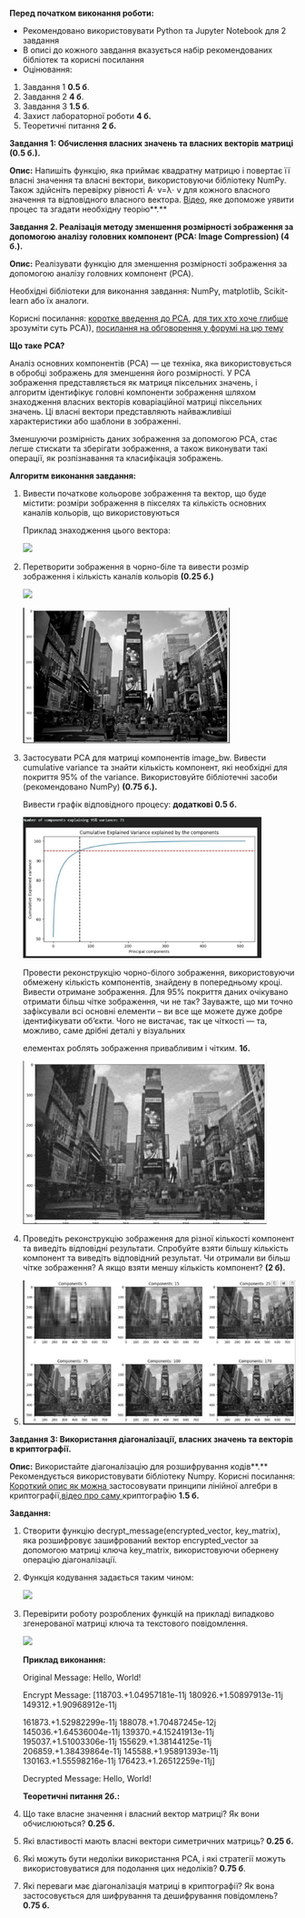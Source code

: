 ﻿**Перед початком виконання роботи:**

- Рекомендовано використовувати Python та Jupyter Notebook для 2 завдання
- В описі до кожного завдання вказується набір рекомендованих бібліотек та корисні посилання
- Оцінювання:
1. Завдання 1 **0.5 б**.
1. Завдання 2 **4 б**.
1. Завдання 3 **1.5 б**.
1. Захист лабораторної роботи **4 б.**
1. Теоретичні питання **2 б.**

**Завдання 1: Обчислення власних значень та власних векторів матриці (0.5 б.).**

**Опис:** Напишіть функцію, яка приймає квадратну матрицю і повертає її власні значення та власні вектори, використовуючи бібліотеку NumPy. Також здійсніть перевірку рівності A⋅ v=λ⋅ v для кожного власного значення та відповідного власного вектора. [Відео](https://www.youtube.com/watch?v=PFDu9oVAE-g&t=806s), яке допоможе уявити процес та згадати необхідну теорію**.**

**Завдання 2. Реалізація методу зменшення розмірності зображення за допомогою аналізу головних компонент (PCA: Image Compression) (4 б.).**

**Опис:** Реалізувати функцію для зменшення розмірності зображення за допомогою аналізу головних компонент (PCA).

Необхідні бібліотеки для виконання завдання: NumPy, matplotlib, Scikit-learn або їх аналоги.

Корисні посилання: [коротке введення до PCA](https://www.youtube.com/watch?v=HMOI_lkzW08), [для тих хто хоче глибше ](https://www.youtube.com/watch?v=5v4CozbY1_0)зрозуміти суть PCA)), [посилання на обговорення у форумі на цю тему](https://www.quora.com/How-does-principal-component-analysis-work-in-image-processing)

**Що таке PCA?**

Аналіз основних компонентів (PCA) — це техніка, яка використовується в обробці зображень для зменшення його розмірності. У PCA зображення представляється як матриця піксельних значень, і алгоритм ідентифікує головні компоненти зображення шляхом знаходження власних векторів коваріаційної матриці піксельних значень. Ці власні вектори представляють найважливіші характеристики або шаблони в зображенні.

Зменшуючи розмірність даних зображення за допомогою PCA, стає легше стискати та зберігати зображення, а також виконувати такі операції, як розпізнавання та класифікація зображень.

**Алгоритм виконання завдання:**

1. Вивести початкове кольорове зображення та вектор, що буде містити: розміри зображення в пікселях та кількість основних каналів кольорів, що використовуються

   Приклад знаходження цього вектора:

   ![](Aspose.Words.4235097d-5c67-4d8a-90d1-8650e0cf49c8.001.png)

2. Перетворити зображення в чорно-біле та вивести розмір зображення і кількість каналів кольорів **(0.25 б.)**

   ![](Aspose.Words.4235097d-5c67-4d8a-90d1-8650e0cf49c8.002.png)

   ![](Aspose.Words.4235097d-5c67-4d8a-90d1-8650e0cf49c8.003.jpeg)

3. Застосувати PCA для матриці компонентів image\_bw. Вивести cumulative variance та знайти кількість компонент, які необхідні для покриття 95% of the variance. Використовуйте бібліотечні засоби (рекомендовано NumPy) **(0.75 б.).**

   Вивести графік відповідного процесу: **додаткові 0.5 б.**

   ![](Aspose.Words.4235097d-5c67-4d8a-90d1-8650e0cf49c8.004.jpeg)

   Провести реконструкцію чорно-білого зображення, використовуючи обмежену кількість компонентів, знайдену в попередньому кроці. Вивести отримане зображення. Для 95% покриття даних очікувано отримати більш чітке зображення, чи не так? Зауважте, що ми точно зафіксували всі основні елементи – ви все ще можете дуже добре ідентифікувати об’єкти. Чого не вистачає, так це чіткості — та, можливо, саме дрібні деталі у візуальних

   елементах роблять зображення привабливим і чітким. **1б.**

   ![](Aspose.Words.4235097d-5c67-4d8a-90d1-8650e0cf49c8.005.jpeg)

4. Проведіть реконструкцію зображення для різної кількості компонент та виведіть відповідні результати. Спробуйте взяти більшу кількість компонент та виведіть відповідний результат. Чи отримали ви більш чітке зображення? А якщо взяти меншу кількість компонент? **(2 б).**
4. ![](Aspose.Words.4235097d-5c67-4d8a-90d1-8650e0cf49c8.006.jpeg)

**Завдання 3: Використання діагоналізації, власних значень та векторів в криптографії.**

**Опис:** Використайте діагоналізацію для розшифрування кодів**.** Рекомендується використовувати бібліотеку Numpy. Корисні посилання: [Короткий опис як можна ](https://www.youtube.com/watch?v=S_2MV3ncHj0)застосовувати принципи лінійної алгебри в криптографії,[відео про саму ](https://www.youtube.com/watch?v=-yFZGF8FHSg)криптографію **1.5 б.**

**Завдання:**

1. Створити функцію decrypt\_message(encrypted\_vector, key\_matrix), яка розшифровує зашифрований вектор encrypted\_vector за допомогою матриці ключа key\_matrix, використовуючи обернену операцію діагоналізації.
1. Функція кодування задається таким чином:

   ![](Aspose.Words.4235097d-5c67-4d8a-90d1-8650e0cf49c8.007.png)

3. Перевірити роботу розроблених функцій на прикладі випадково згенерованої матриці ключа та текстового повідомлення.

   ![](Aspose.Words.4235097d-5c67-4d8a-90d1-8650e0cf49c8.008.png)

   **Приклад виконання:**

   Original Message: Hello, World!

   Encrypt Message: [118703.+1.04957181e-11j 180926.+1.50897913e-11j 149312.+1.90968912e-11j

   161873\.+1.52982299e-11j 188078.+1.70487245e-12j 145036.+1.64536004e-11j 139370.+4.15241913e-11j 195037.+1.51003306e-11j 155629.+1.38144125e-11j 206859.+1.38439864e-11j 145588.+1.95891393e-11j 130163.+1.55598216e-11j 176423.+1.26512259e-11j]

   Decrypted Message: Hello, World!

   **Теоретичні питання 2б.:**

1. Що таке власне значення і власний вектор матриці? Як вони обчислюються? **0.25 б.**
1. Які властивості мають власні вектори симетричних матриць? **0.25 б.**
1. Які можуть бути недоліки використання PCA, і які стратегії можуть використовуватися для подолання цих недоліків? **0.75 б**.
1. Які переваги має діагоналізація матриці в криптографії? Як вона застосовується для шифрування та дешифрування повідомлень? **0.75 б.**
